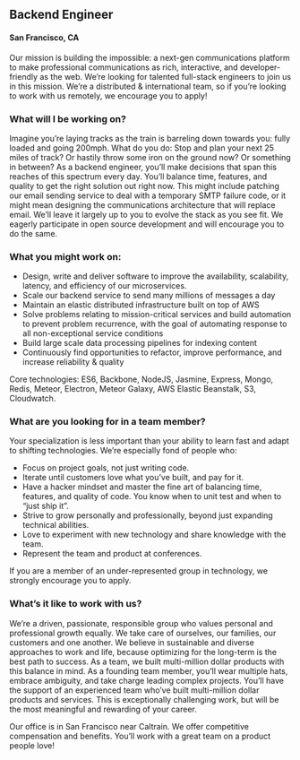 ## Backend Engineer
#### San Francisco, CA

Our mission is building the impossible: a next-gen communications platform to make professional communications as rich, interactive, and developer-friendly as the web. We’re looking for talented full-stack engineers to join us in this mission.
We’re a distributed & international team, so if you’re looking to work with us remotely, we encourage you to apply!

### What will I be working on?

Imagine you’re laying tracks as the train is barreling down towards you: fully loaded and going 200mph. What do you do: Stop and plan your next 25 miles of track? Or hastily throw some iron on the ground now? Or something in between?
As a backend engineer, you’ll make decisions that span this reaches of this spectrum every day. You’ll balance time, features, and quality to get the right solution out right now. This might include patching our email sending service to deal with a temporary SMTP failure code, or it might mean designing the communications architecture that will replace email. We’ll leave it largely up to you to evolve the stack as you see fit. We eagerly participate in open source development and will encourage you to do the same.

### What you might work on:
+	Design, write and deliver software to improve the availability, scalability, latency, and efficiency of our microservices.
+	Scale our backend service to send many millions of messages a day
+	Maintain an elastic distributed infrastructure built on top of AWS
+	Solve problems relating to mission-critical services and build automation to prevent problem recurrence, with the goal of automating response to all non-exceptional service conditions
+	Build large scale data processing pipelines for indexing content
+	Continuously find opportunities to refactor, improve performance, and increase reliability & quality

Core technologies: ES6, Backbone, NodeJS, Jasmine, Express, Mongo, Redis, Meteor, Electron, Meteor Galaxy, AWS Elastic Beanstalk, S3, Cloudwatch.

### What are you looking for in a team member?
Your specialization is less important than your ability to learn fast and adapt to shifting technologies. We’re especially fond of people who:

+	Focus on project goals, not just writing code.
+	Iterate until customers love what you’ve built, and pay for it.
+	Have a hacker mindset and master the fine art of balancing time, features, and quality of code. You know when to unit test and when to “just ship it”.
+	Strive to grow personally and professionally, beyond just expanding technical abilities.
+	Love to experiment with new technology and share knowledge with the team.
+	Represent the team and product at conferences.

If you are a member of an under-represented group in technology, we strongly encourage you to apply.

### What’s it like to work with us?
We’re a driven, passionate, responsible group who values personal and professional growth equally. We take care of ourselves, our families, our customers and one another. We believe in sustainable and diverse approaches to work and life, because optimizing for the long-term is the best path to success. As a team, we built multi-million dollar products with this balance in mind.
As a founding team member, you’ll wear multiple hats, embrace ambiguity, and take charge leading complex projects. You’ll have the support of an experienced team who’ve built multi-million dollar products and services. This is exceptionally challenging work, but will be the most meaningful and rewarding of your career.

Our office is in San Francisco near Caltrain. We offer competitive compensation and benefits. You’ll work with a great team on a product people love!


